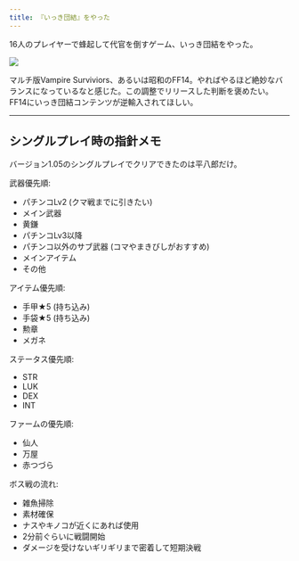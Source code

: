 ```yaml
---
title: 『いっき団結』をやった
---
```

16人のプレイヤーで蜂起して代官を倒すゲーム、いっき団結をやった。

![](https://lh3.googleusercontent.com/docs/ADP-6oE8F2102u5Ssh0l2Sh7GbgnfGx-7bKq7KptNaBnSUbCBa5ExTUXNQeLnEJ3XTKT3Jt3qEWzrEdOIV5RfhdWGpEGoqNmQ4dSsG4EGPkQvVcjhG3xZTMU80tkTMGZnQsbZ6RGXgcVzRXD0kE5k1UmrZ8Kufqx2uwmGUctqFMzQUwLZ8CaqxS6AtPJ47rH-0INDdfRMB9BYloDsGr2SfjvwJ77HqIdtvOm2V2u-_zTW1iV9X3Cp2VUw6bC2sp8yOXvt06jHL6oLnyXdeX0JdG4rVMcrIeEvttxJbyV-ZZIbqmCScpox9c2QACV3Jf8mFKHWlyKluW_Dfr7EvKDBlLA-DySbJvZQhGslLsAhmtCGnOCZNOqnKXODQT4p56MQ9KwdVNiswCl1hHFsRhhpucK-TOo-m-xKoxTjsPwUYIoGW0p3NLQEMefZxqVtlWX2EtYN831sHhrXasEFa-cyQMM2jKg62XzXCLuLApEioy-MrcwXKkst_6ZQO7LbUGWUSCamF-QX9zvcbxwfQ5s9eyH2KoDbH3l1Uu_U03yFLFscLKfFvc1gEJHgz_lOLnpGD6q3f8tc6vZaqWipl38mJg9aF-HMh6qfDzH2z7CbDh-d1WCYjxdbi_8EUAVmYATjTWWNiP5IMe7sktb5uHBPKse__HrYwlKLH93TTGzdYmIhLKJsZ0_WUuG4FcGXR2l_Kj5KagnFl5LLJueke9NnkTfIzI9we41ODT0SGLWsye19DCU_Q-icqmjnk-y0cj4axu-NWWlf9aS_GmMQ_W0512LK1W1m5aZm26pCgPrrWD6i9EQZcvJtHKTg_E--6lzWKuaEca0j0gwikWLn49ypdhFFCk1GZ3--UvuuY81YuVLSEl8C4J4zVxs3a2asMULxJzKYTb_wTzZimfTTI--UlXZxXU7okll9GCtaEE4onJVNBNzsMfAo6Z1al-YDPde16PoUCSzc0Oex98VB0-1CpSdhJM3hPSV54tEzDn07SPT7qObsdMRFh-lQ5qPE23xre6ltf9Wa0B-YBsCcDHKh3TQcR-Lyhc4OuRFFRi-ncvK_d6Fpujh58ADrQJO8-kiHRTcnDt8OdY-OxwIZ5w3xYudw-1fY3DH2i9OE69Ye7LfverlqYvxvQlzhPNXLPap560dNorkJDfTAs7h2QDTOAEERgYnRWpPjY0y870YOSvYyP28xkoJY3wfxPQPubVLlhVO2Zv0E3uh9qEPL010TlXAUGy1icuuNHZ5EP6udB2b5nuTaNRe9w)

マルチ版Vampire Surviviors、あるいは昭和のFF14。やればやるほど絶妙なバランスになっているなと感じた。この調整でリリースした判断を褒めたい。FF14にいっき団結コンテンツが逆輸入されてほしい。

* * *

シングルプレイ時の指針メモ
-------------

バージョン1.05のシングルプレイでクリアできたのは平八郎だけ。

武器優先順:

*   パチンコLv2 (クマ戦までに引きたい)
*   メイン武器
*   黄鎌
*   パチンコLv3以降
*   パチンコ以外のサブ武器 (コマやまきびしがおすすめ)
*   メインアイテム
*   その他

アイテム優先順:

*   手甲★5 (持ち込み)
*   手袋★5 (持ち込み)
*   勲章
*   メガネ

ステータス優先順:

*   STR
*   LUK
*   DEX
*   INT

ファームの優先順:

*   仙人
*   万屋
*   赤つづら

ボス戦の流れ:

*   雑魚掃除
*   素材確保
*   ナスやキノコが近くにあれば使用
*   2分前ぐらいに戦闘開始
*   ダメージを受けないギリギリまで密着して短期決戦
